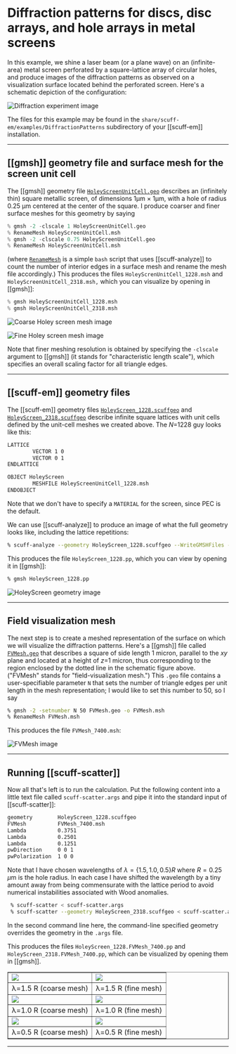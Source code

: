 # Diffraction patterns for discs, disc arrays, and hole arrays in metal screens

In this example, we shine a laser beam (or a plane wave) on an 
(infinite-area) metal screen perforated by a square-lattice
array of circular holes, and produce images of the diffraction 
patterns as observed on a visualization surface located behind the 
perforated screen. Here's a schematic depiction of the configuration:

![Diffraction experiment image](DiffractionSchematic.png)

The files for this example may be found in the
`share/scuff-em/examples/DiffractionPatterns` subdirectory
of your [[scuff-em]] installation.

--------------------------------------------------
## [[gmsh]] geometry file and surface mesh for the screen unit cell

The [[gmsh]] geometry file [`HoleyScreenUnitCell.geo`](HoleyScreenUnitCell.geo)
describes an (infinitely thin) square metallic screen, 
of dimensions 1&mu;m &times; 1&mu;m, with a hole of radius 0.25 &mu;m
centered at the center of the square. I produce coarser and 
finer surface meshes for this geometry by saying

````python
% gmsh -2 -clscale 1 HoleyScreenUnitCell.geo
% RenameMesh HoleyScreenUnitCell.msh
% gmsh -2 -clscale 0.75 HoleyScreenUnitCell.geo
% RenameMesh HoleyScreenUnitCell.msh
````

(where [`RenameMesh`](../SiO2Spheres/RenameMesh) is a simple 
`bash` script that uses [[scuff-analyze]] to count the number 
of interior edges in a surface mesh and rename the mesh file 
accordingly.)
This produces the files `HoleyScrenUnitCell_1228.msh`
and `HoleyScreenUnitCell_2318.msh,`
which you can visualize by opening in [[gmsh]]:

````python
% gmsh HoleyScreenUnitCell_1228.msh
% gmsh HoleyScreenUnitCell_2318.msh
````

![Coarse Holey screen mesh image](HoleyScreenUnitCell_1228.png)

![Fine Holey screen mesh image](HoleyScreenUnitCell_2318.png)

Note that finer meshing resolution is obtained by specifying
the `-clscale ` argument to [[gmsh]] (it stands
for "characteristic length scale"), which specifies an overall
scaling factor for all triangle edges.

--------------------------------------------------
## [[scuff-em]] geometry files

The [[scuff-em]] geometry files
[`HoleyScreen_1228.scuffgeo`](HoleyScreen_1228.scuffgeo)
and
[`HoleyScreen_2318.scuffgeo`](HoleyScreen_2318.scuffgeo)
describe infinite square lattices with unit
cells defined by the unit-cell meshes we created
above. The *N*=1228 guy looks like this:

````bash
LATTICE
        VECTOR 1 0
        VECTOR 0 1
ENDLATTICE    

OBJECT HoleyScreen
        MESHFILE HoleyScreenUnitCell_1228.msh
ENDOBJECT
````

Note that we don't have to specify a `MATERIAL`
for the screen, since PEC is the default.

We can use [[scuff-analyze]] to produce an image
of what the full geometry looks like, including
the lattice repetitions:

````bash
% scuff-analyze --geometry HoleyScreen_1228.scuffgeo --WriteGMSHFiles --Neighbors 2
````

This produces the file `HoleyScreen_1228.pp`, which you 
can view by opening it in [[gmsh]]:

````bash
% gmsh HoleyScreen_1228.pp
````

![HoleyScreen geometry image](HoleyScreenGeometry.png)

--------------------------------------------------
## Field visualization mesh

The next step is to create a meshed representation of the
surface on which we will visualize the diffraction patterns.
Here's a [[gmsh]] file called
[`FVMesh.geo`](FVMesh.geo) that describes a square of
side length 1 micron, parallel to the *xy* plane and
located at a height of *z*=1 micron, thus corresponding
to the region enclosed by the dotted line in the schematic
figure above. ("FVMesh" stands for "field-visualization
mesh.") This `.geo` file contains a user-specifiable
parameter `N` that sets the number of triangle edges per
unit length in the mesh representation; I would
like to set this number to 50, so I say

````bash
% gmsh -2 -setnumber N 50 FVMesh.geo -o FVMesh.msh
% RenameMesh FVMesh.msh
````

This produces the file `FVMesh_7400.msh`:

![FVMesh image](FVMesh_7400.png)

--------------------------------------------------
## Running [[scuff-scatter]]

Now all that's left is to run the calculation.
Put the following content into a little text
file called `scuff-scatter.args` and pipe it into
the standard input of [[scuff-scatter]]:

````bash
geometry        HoleyScreen_1228.scuffgeo
FVMesh          FVMesh_7400.msh
Lambda          0.3751
Lambda          0.2501
Lambda          0.1251
pwDirection     0 0 1
pwPolarization  1 0 0 
````

Note that I have chosen wavelengths of 
$\lambda=\{1.5,1.0,0.5\}R$ where $R=0.25\,\mu$m is 
the hole radius. In each case I have shifted the wavelength by a 
tiny amount away from being commensurate with the lattice period
to avoid numerical instabilities associated with Wood anomalies.

````bash
 % scuff-scatter < scuff-scatter.args
 % scuff-scatter --geometry HoleyScreen_2318.scuffgeo < scuff-scatter.args
````

In the second command line here, the command-line specified 
geometry overrides the geometry in the `.args` file. 

This produces the files `HoleyScreen_1228.FVMesh_7400.pp`
and `HoleyScreen_2318.FVMesh_7400.pp`, which can be
visualized by opening them in [[gmsh]].

<table border="1" cellpadding="1" align="center">
 <tr>
  <td> <img src="../L1P5RCoarse.png"></td>
  <td> <img src="../L1P5RFine.png"></td>
 </tr>
 <tr>
  <td> &lambda;=1.5 R (coarse mesh)
  <td> &lambda;=1.5 R (fine mesh)
 </tr>
 <tr>
  <td> <img src="../L1P0RCoarse.png"></td>
  <td> <img src="../L1P0RFine.png"></td>
 </tr>
 <tr>
  <td> &lambda;=1.0 R (coarse mesh)
  <td> &lambda;=1.0 R (fine mesh)
 </tr>
 <tr>
  <td> <img src="../L0P5RCoarse.png"></td>
  <td> <img src="../L0P5RFine.png"></td>
 </tr>
 <tr>
  <td> &lambda;=0.5 R (coarse mesh)
  <td> &lambda;=0.5 R (fine mesh)
 </tr>
</table>

--------------------------------------------------

[scuff-neq]:              ../../applications/scuff-neq/scuff-neq.md
[Transformations]:        ../../reference/Transformations
[KruegerPaper]:           http://dx.doi.org/10.1103/PhysRevB.86.115423
